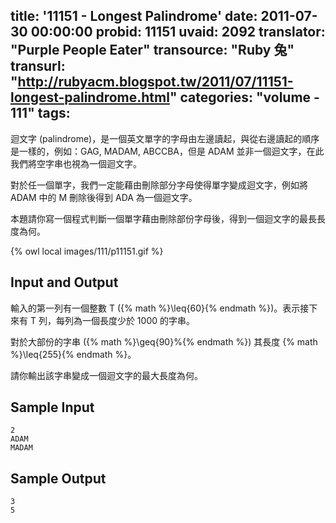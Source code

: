 title: '11151 - Longest Palindrome'
date: 2011-07-30 00:00:00
probid: 11151
uvaid: 2092
translator: "Purple People Eater"
transource: "Ruby 兔"
transurl: "http://rubyacm.blogspot.tw/2011/07/11151-longest-palindrome.html"
categories: "volume - 111"
tags:
---

迴文字 (palindrome)，是一個英文單字的字母由左邊讀起，與從右邊讀起的順序是一樣的，例如：GAG, MADAM, ABCCBA，但是 ADAM 並非一個迴文字，在此我們將空字串也視為一個迴文字。

對於任一個單字，我們一定能藉由刪除部分字母使得單字變成迴文字，例如將 ADAM 中的 M 刪除後得到 ADA 為一個迴文字。

本題請你寫一個程式判斷一個單字藉由刪除部份字母後，得到一個迴文字的最長長度為何。

{% owl local images/111/p11151.gif %}

<!-- more -->

## Input and Output ##

輸入的第一列有一個整數 T ({% math %}\leq{60}{% endmath %})。表示接下來有 T 列，每列為一個長度少於 1000 的字串。

對於大部份的字串 ({% math %}\geq{90}\%{% endmath %}) 其長度 {% math %}\leq{255}{% endmath %}。

請你輸出該字串變成一個迴文字的最大長度為何。

## Sample Input ##

	2
	ADAM
	MADAM

## Sample Output ##

	3
	5